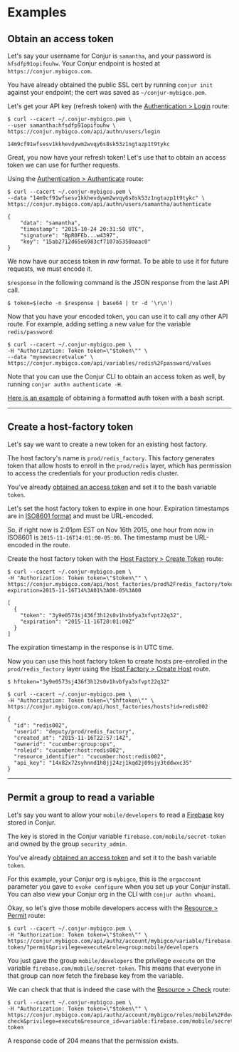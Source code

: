 # Examples

## Obtain an access token

Let's say your username for Conjur is `samantha`, and your password is `hfsdfp91opifouhw`.
Your Conjur endpoint is hosted at `https://conjur.mybigco.com`.

You have already obtained the public SSL cert by running `conjur init` against your endpoint; the cert was saved as
`~/conjur-mybigco.pem`.

Let's get your API key (refresh token) with the [Authentication > Login](/#reference/authentication/login) route:

```
$ curl --cacert ~/.conjur-mybigco.pem \
--user samantha:hfsdfp91opifouhw \
https://conjur.mybigco.com/api/authn/users/login

14m9cf91wfsesv1kkhevdywm2wvqy6s8sk53z1ngtazp1t9tykc
```

Great, you now have your refresh token! Let's use that to obtain an access token we can use for further requests.

Using the [Authentication > Authenticate](/#reference/authentication/authenticate) route:

```
$ curl --cacert ~/.conjur-mybigco.pem \
--data "14m9cf91wfsesv1kkhevdywm2wvqy6s8sk53z1ngtazp1t9tykc" \
https://conjur.mybigco.com/api/authn/users/samantha/authenticate

{
    "data": "samantha",
    "timestamp": "2015-10-24 20:31:50 UTC",
    "signature": "BpR0FEb...w4397",
    "key": "15ab2712d65e6983cf7107a5350aaac0"
}
```

We now have our access token in *raw* format. To be able to use it for future requests, we must encode it.

`$response` in the following command is the JSON response from the last API call.

```
$ token=$(echo -n $response | base64 | tr -d '\r\n')
```

Now that you have your encoded token, you can use it to call any other API route. 
For example, adding setting a new value for the variable `redis/password`:

```
$ curl --cacert ~/.conjur-mybigco.pem \
-H "Authorization: Token token=\"$token\"" \
--data "mynewsecretvalue" \
https://conjur.mybigco.com/api/variables/redis%2Fpassword/values
```

Note that you can use the Conjur CLI to obtain an access token as well, by running `conjur authn authenticate -H`.

[Here is an example](https://github.com/conjurinc/apidocs/blob/master/get_auth_token.sh) 
of obtaining a formatted auth token with a bash script.

---

## Create a host-factory token

Let's say we want to create a new token for an existing host factory.

The host factory's name is `prod/redis_factory`. This factory generates token that allow hosts to enroll in the
`prod/redis` layer, which has permission to access the credentials for your production redis cluster.

You've already [obtained an access token](/#introduction/examples/obtain-an-auth-token) and set it to the bash variable `token`.

Let's set the host factory token to expire in one hour. Expiration timestamps are in 
[ISO8601 format](http://ruby-doc.org/stdlib-2.1.1/libdoc/time/rdoc/Time.html#class-Time-label-Converting+to+a+String)
and must be URL-encoded.

So, if right now is 2:01pm EST on Nov 16th 2015, one hour from now in ISO8601 is `2015-11-16T14:01:00-05:00`.
The timestamp must be URL-encoded in the route.

Create the host factory token with the [Host Factory > Create Token](/#reference/host-factory/create-token) route:

```
$ curl --cacert ~/.conjur-mybigco.pem \
-H "Authorization: Token token=\"$token\"" \
https://conjur.mybigco.com/api/host_factories/prod%2Fredis_factory/tokens?expiration=2015-11-16T14%3A01%3A00-05%3A00

[
  {
    "token": "3y9e0573sj436f3h12s0v1hvbfya3xfvpt22q32",
    "expiration": "2015-11-16T20:01:00Z"
  }
]
```

The expiration timestamp in the response is in UTC time.

Now you can use this host factory token to create hosts pre-enrolled in the `prod/redis_factory` layer using
the [Host Factory > Create Host](/#reference/host-factory/create-host) route.

```
$ hftoken="3y9e0573sj436f3h12s0v1hvbfya3xfvpt22q32"

$ curl --cacert ~/.conjur-mybigco.pem \
-H "Authorization: Token token=\"$hftoken\"" \
https://conjur.mybigco.com/api/host_factories/hosts?id=redis002

{
  "id": "redis002",
  "userid": "deputy/prod/redis_factory",
  "created_at": "2015-11-16T22:57:14Z",
  "ownerid": "cucumber:group:ops",
  "roleid": "cucumber:host:redis002",
  "resource_identifier": "cucumber:host:redis002",
  "api_key": "14x82x72syhnnd1h8jj24zj1kqd2j09sjy3tddwxc35"
}
```

---

## Permit a group to read a variable

Let's say you want to allow your `mobile/developers` to read a [Firebase](https://www.firebase.com) key stored in Conjur.

The key is stored in the Conjur variable `firebase.com/mobile/secret-token` and owned by the group `security_admin`.

You've already [obtained an access token](/#introduction/examples/obtain-an-auth-token) and set it to the bash variable `token`.

For this example, your Conjur org is `mybigco`, this is the `orgaccount` parameter you gave to `evoke configure` when you
set up your Conjur install. You can also view your Conjur org in the CLI with `conjur authn whoami`.

Okay, so let's give those mobile developers access with the [Resource > Permit](/#reference/resource/permit) route:

```
$ curl --cacert ~/.conjur-mybigco.pem \
-H "Authorization: Token token=\"$token\"" \
https://conjur.mybigco.com/api/authz/account/mybigco/variable/firebase.com%2Fmobile%2Fsecret-token/?permit&privilege=execute&role=group:mobile/developers
```

You just gave the group `mobile/developers` the privilege `execute` on the variable `firebase.com/mobile/secret-token`.
This means that everyone in that group can now fetch the firebase key from the variable.

We can check that that is indeed the case with the [Resource > Check](/#reference/resource/check) route:

```
$ curl --cacert ~/.conjur-mybigco.pem \
-H "Authorization: Token token=\"$token\"" \
https://conjur.mybigco.com/api/authz/account/mybigco/roles/mobile%2Fdevelopers/?check&privilege=execute&resource_id=variable:firebase.com/mobile/secret-token
```

A response code of 204 means that the permission exists.
